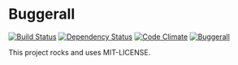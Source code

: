# Buggerall

[![Build Status](https://secure.travis-ci.org/brundage/buggerall.png)](http://travis-ci.org/brundage/buggerall)
[![Dependency Status](https://gemnasium.com/brundage/buggerall.png)](https://gemnasium.com/brundage/buggerall)
[![Code Climate](https://codeclimate.com/badge.png)](https://codeclimate.com/github/brundage/buggerall)
[![Buggerall](https://buggerall.heroku.com/bug/buggerall.png)](https://github.com/brundage/buggerall)


This project rocks and uses MIT-LICENSE.
